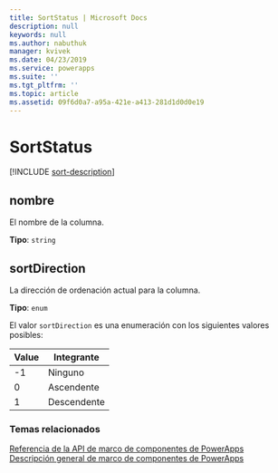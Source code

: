```yaml
---
title: SortStatus | Microsoft Docs
description: null
keywords: null
ms.author: nabuthuk
manager: kvivek
ms.date: 04/23/2019
ms.service: powerapps
ms.suite: ''
ms.tgt_pltfrm: ''
ms.topic: article
ms.assetid: 09f6d0a7-a95a-421e-a413-281d1d0d0e19
---
```


# <a name="sortstatus"></a>SortStatus

[!INCLUDE [sort-description](includes/sortstatus-description.md)]

## <a name="name"></a>nombre

El nombre de la columna.

**Tipo**: `string`

## <a name="sortdirection"></a>sortDirection

<!-- ColumnSortDirection  -->
La dirección de ordenación actual para la columna.

**Tipo**: `enum`

El valor `sortDirection` es una enumeración con los siguientes valores posibles:

|Value|Integrante|
|--|--|
|-1|Ninguno|
|0|Ascendente|
|1|Descendente|


### <a name="related-topics"></a>Temas relacionados

[Referencia de la API de marco de componentes de PowerApps](../reference/index.md)<br/>
[Descripción general de marco de componentes de PowerApps](../overview.md)